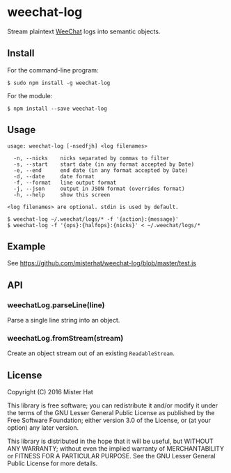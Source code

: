 # weechat-log
Stream plaintext [WeeChat](https://weechat.org/) logs into semantic objects.

## Install

For the command-line program:

    $ sudo npm install -g weechat-log

For the module:

    $ npm install --save weechat-log

## Usage
```
usage: weechat-log [-nsedfjh] <log filenames>

  -n, --nicks    nicks separated by commas to filter
  -s, --start    start date (in any format accepted by Date)
  -e, --end      end date (in any format accepted by Date)
  -d, --date     date format
  -f, --format   line output format
  -j, --json     output in JSON format (overrides format)
  -h, --help     show this screen

<log filenames> are optional. stdin is used by default.
```

    $ weechat-log ~/.weechat/logs/* -f '{action}:{message}'
    $ weechat-log -f '{ops}:{halfops}:{nicks}' < ~/.weechat/logs/*

## Example
See https://github.com/misterhat/weechat-log/blob/master/test.js

## API
### weechatLog.parseLine(line)
Parse a single line string into an object.

### weechatLog.fromStream(stream)
Create an object stream out of an existing `ReadableStream`.

## License
Copyright (C) 2016 Mister Hat

This library is free software; you can redistribute it and/or modify it under
the terms of the GNU Lesser General Public License as published by the Free
Software Foundation; either version 3.0 of the License, or (at your option) any
later version.

This library is distributed in the hope that it will be useful, but WITHOUT ANY
WARRANTY; without even the implied warranty of MERCHANTABILITY or FITNESS FOR A
PARTICULAR PURPOSE.  See the GNU Lesser General Public License for more details.
